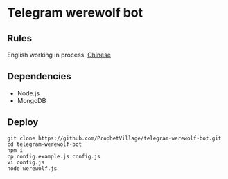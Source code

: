 # Telegram werewolf bot

## Rules

English working in process.
[Chinese](/README.zh-CN.md)

## Dependencies

* Node.js
* MongoDB

## Deploy

```shell
git clone https://github.com/ProphetVillage/telegram-werewolf-bot.git
cd telegram-werewolf-bot
npm i
cp config.example.js config.js
vi config.js
node werewolf.js
```
